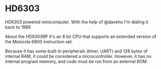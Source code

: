 # HD6303
HD6303 powered minicomputer. With the help of @daveho I'm dialing it back to 1989


About the HD6303RP
It's an 8 bit CPU that supports an extended version of the Motorola 6800 instruction set.

Because it has some built-in peripherals (timer, UART) and 128 bytes of internal RAM, it could be considered a microcontroller. However, it has no internal program memory, and code must be run from an external ROM.
